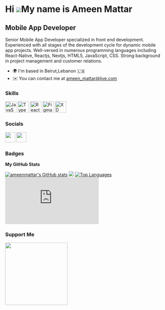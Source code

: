 Hi ![](https://user-images.githubusercontent.com/18350557/176309783-0785949b-9127-417c-8b55-ab5a4333674e.gif)My name is Ameen Mattar 
====================================================================================================================================  

Mobile App Developer 
--------------------  
Senior Mobile App Developer specialized in front end development. Experienced with all stages of the development cycle for dynamic mobile app projects. Well-versed in numerous programming languages including React-Native, Reactjs, Nextjs, HTML5, JavaScript, CSS. Strong background in project management and customer relations.  
* 🌍  I'm based in Beirut,Lebanon 🇱🇧
* ✉️  You can contact me at [ameen\_mattar@live.com](mailto:ameen_mattar@live.com)

### Skills  

<p align="left"> <a href="https://developer.mozilla.org/en-US/docs/Web/JavaScript" target="_blank" rel="noreferrer"><img src="https://raw.githubusercontent.com/danielcranney/readme-generator/main/public/icons/skills/javascript-colored.svg" width="36" height="36" alt="JavaScript" /></a> <a href="https://www.typescriptlang.org/" target="_blank" rel="noreferrer"><img src="https://raw.githubusercontent.com/danielcranney/readme-generator/main/public/icons/skills/typescript-colored.svg" width="36" height="36" alt="TypeScript" /></a> <a href="https://reactjs.org/" target="_blank" rel="noreferrer"><img src="https://raw.githubusercontent.com/danielcranney/readme-generator/main/public/icons/skills/react-colored.svg" width="36" height="36" alt="React" /></a> <a href="https://www.figma.com/" target="_blank" rel="noreferrer"><img src="https://raw.githubusercontent.com/danielcranney/readme-generator/main/public/icons/skills/figma-colored.svg" width="36" height="36" alt="Figma" /></a> <a href="https://www.adobe.com/uk/products/xd.html" target="_blank" rel="noreferrer"><img src="https://raw.githubusercontent.com/danielcranney/readme-generator/main/public/icons/skills/xd-colored.svg" width="36" height="36" alt="XD" /></a> </p> 
 
 ### Socials
 
 <p align="left"> <a href="https://www.github.com/ameenmattar" target="_blank" rel="noreferrer"><img src="https://raw.githubusercontent.com/danielcranney/readme-generator/main/public/icons/socials/github.svg" width="32" height="32" /></a> <a href="https://www.linkedin.com/in/ameen-mattar-0ba279148" target="_blank" rel="noreferrer"><img src="https://raw.githubusercontent.com/danielcranney/readme-generator/main/public/icons/socials/linkedin.svg" width="32" height="32" /></a></p>

### Badges

<b>My GitHub Stats</b>

<a href="http://www.github.com/ameenmattar"><img src="https://github-readme-stats.vercel.app/api?username=ameenmattar&show_icons=true&hide=stars,contribs&count_private=true&title_color=22c55e&text_color=ffffff&icon_color=0891b2&bg_color=1e3a8a&hide_border=true&show_icons=true" alt="ameenmattar's GitHub stats" /></a>
<a href="http://www.github.com/ameenmattar"><img src="https://github-readme-streak-stats.herokuapp.com/?user=ameenmattar&stroke=ffffff&background=1e3a8a&ring=22c55e&fire=22c55e&currStreakNum=ffffff&currStreakLabel=22c55e&sideNums=ffffff&sideLabels=ffffff&dates=ffffff&hide_border=true" /></a>
<a href="https://github.com/ameenmattar" align="left"><img src="https://github-readme-stats.vercel.app/api/top-langs/?username=ameenmattar&langs_count=10&title_color=22c55e&text_color=ffffff&icon_color=0891b2&bg_color=1e3a8a&hide_border=true&locale=en&custom_title=Top%20%Languages" alt="Top Languages" /></a>
<br />
[![Visits Badge](https://badges.strrl.dev/visits/ameenmattar/README.md)](https://badges.strrl.dev)

### Support Me

<a href="https://www.buymeacoffee.com/ameenmattar"><img src="https://cdn.buymeacoffee.com/buttons/v2/default-yellow.png" width="200" /></a>
